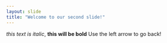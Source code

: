 ```yaml
---
layout: slide
title: "Welcome to our second slide!"
---
```

*this text is italic*, **this will be bold** 
Use the left arrow to go back!
